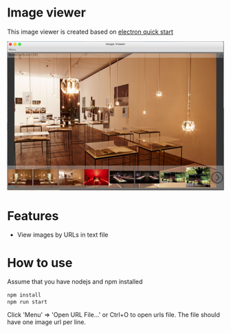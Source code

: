# Image viewer

This image viewer is created based on [electron quick start](https://github.com/electron/electron-quick-start)


![main window](./screenshots/window-1.png)

# Features
* View images by URLs in text file

# How to use

Assume that you have nodejs and npm installed
```
npm install
npm run start
```
Click 'Menu' => 'Open URL File...' or Ctrl+O to open urls file.
The file should have one image url per line.
